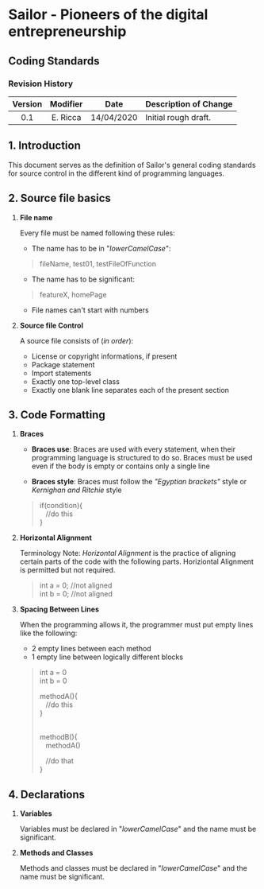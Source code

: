 # Sailor - Pioneers of the digital entrepreneurship
## Coding Standards      

### **Revision History**

| Version | Modifier | Date       | Description of Change |
|:-------:|:--------:|:----------:|:----------------------|
| 0.1 | E. Ricca     | 14/04/2020 | Initial rough draft.  |

## 1. Introduction

This document serves as the definition of Sailor's general coding standards for source control in the different kind of programming languages.

## 2. Source file basics

1. **File name**

   Every file must be named following these rules:

   * The name has to be in "_lowerCamelCase_":
   > fileName, test01, testFileOfFunction

   * The name has to be significant:
   > featureX, homePage

   * File names can't start with numbers

2. **Source file Control**
    
    A source file consists of (_in order_):

    * License or copyright informations, if present
    * Package statement
    * Import statements
    * Exactly one top-level class
    * Exactly one blank line separates each of the present section

## 3. Code Formatting

1. **Braces**

    * **Braces use**: Braces are used with every statement, when their programming language is structured to do so.  Braces must be used even if the body is empty or contains only a single line

    * **Braces style**: Braces must follow the _"Egyptian brackets"_ style or _Kernighan and Ritchie_ style
    > if(condition){  
    > &nbsp;&nbsp;&nbsp;//do this   
    > } 

2. **Horizontal Alignment**

    Terminology Note: _Horizontal Alignment_ is the practice of aligning certain parts of the code with the following parts.  Horiziontal Alignment is permitted but not required.

    > int a = 0; //not aligned  
    > int b = 0; //not aligned

3. **Spacing Between Lines**

    When the programming allows it, the programmer must put empty lines like the following:

    * 2 empty lines between each method
    * 1 empty line between logically different blocks

    > int a = 0  
    > int b = 0  
    >  
    > methodA(){  
    > &nbsp;&nbsp;&nbsp;//do this  
    > }  
    >   
    > &nbsp;  
    > methodB(){  
    > &nbsp;&nbsp;&nbsp;methodA()
    >   
    > &nbsp;&nbsp;&nbsp;//do that  
    > }

## 4. Declarations

1. **Variables**

    Variables must be declared in "_lowerCamelCase_" and the name must be significant.

2. **Methods and Classes**

    Methods and classes must be declared in "_lowerCamelCase_" and the name must be significant.
